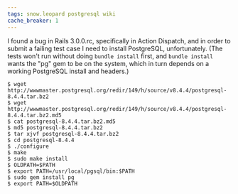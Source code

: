 ```yaml
---
tags: snow.leopard postgresql wiki
cache_breaker: 1
---
```


I found a bug in Rails 3.0.0.rc, specifically in Action Dispatch, and in order to submit a failing test case I need to install PostgreSQL, unfortunately. (The tests won't run without doing `bundle install` first, and `bundle install` wants the "pg" gem to be on the system, which in turn depends on a working PostgreSQL install and headers.)

```shell
$ wget http://wwwmaster.postgresql.org/redir/149/h/source/v8.4.4/postgresql-8.4.4.tar.bz2
$ wget http://wwwmaster.postgresql.org/redir/149/h/source/v8.4.4/postgresql-8.4.4.tar.bz2.md5
$ cat postgresql-8.4.4.tar.bz2.md5
$ md5 postgresql-8.4.4.tar.bz2
$ tar xjvf postgresql-8.4.4.tar.bz2
$ cd postgresql-8.4.4
$ ./configure
$ make
$ sudo make install
$ OLDPATH=$PATH
$ export PATH=/usr/local/pgsql/bin:$PATH
$ sudo gem install pg
$ export PATH=$OLDPATH
```
